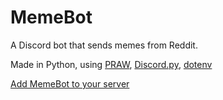 # MemeBot
A Discord bot that sends memes from Reddit.

Made in Python, using [PRAW](https://github.com/praw-dev/praw), [Discord.py](https://github.com/Rapptz/discord.py), [dotenv](https://github.com/theskumar/python-dotenv)

[Add MemeBot to your server](https://discordapp.com/api/oauth2/authorize?client_id=684952708830330910&permissions=68608&scope=bot)
